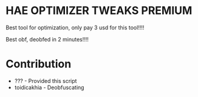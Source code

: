 # HAE OPTIMIZER TWEAKS PREMIUM

Best tool for optimization, only pay 3 usd for this tool!!!!

Best obf, deobfed in 2 minutes!!!!

# Contribution

- ??? - Provided this script
- toidicakhia - Deobfuscating
